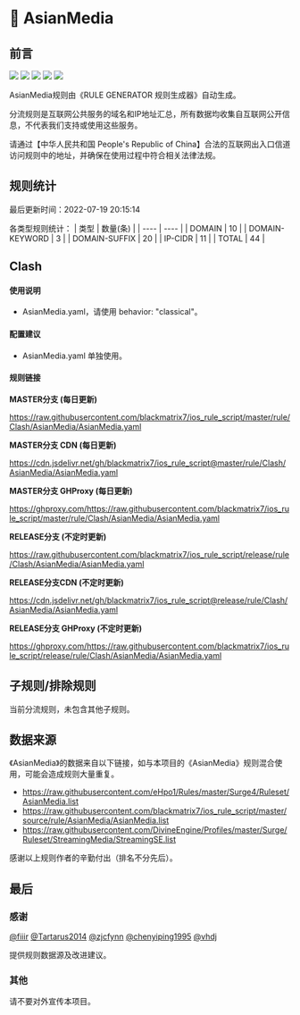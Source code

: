 # 🧸 AsianMedia

## 前言

![](https://shields.io/badge/-移除重复规则-ff69b4) ![](https://shields.io/badge/-DOMAIN与DOMAIN--SUFFIX合并-green) ![](https://shields.io/badge/-DOMAIN--SUFFIX间合并-critical) ![](https://shields.io/badge/-DOMAIN--SUFFIX与DOMAIN--KEYWORD合并-blue) ![](https://shields.io/badge/-IP--CIDR(6)合并-blueviolet) 

AsianMedia规则由《RULE GENERATOR 规则生成器》自动生成。

分流规则是互联网公共服务的域名和IP地址汇总，所有数据均收集自互联网公开信息，不代表我们支持或使用这些服务。

请通过【中华人民共和国 People's Republic of China】合法的互联网出入口信道访问规则中的地址，并确保在使用过程中符合相关法律法规。

## 规则统计

最后更新时间：2022-07-19 20:15:14

各类型规则统计：
| 类型 | 数量(条)  | 
| ---- | ----  |
| DOMAIN | 10  | 
| DOMAIN-KEYWORD | 3  | 
| DOMAIN-SUFFIX | 20  | 
| IP-CIDR | 11  | 
| TOTAL | 44  | 


## Clash 

#### 使用说明
- AsianMedia.yaml，请使用 behavior: "classical"。

#### 配置建议
- AsianMedia.yaml 单独使用。

#### 规则链接
**MASTER分支 (每日更新)**

https://raw.githubusercontent.com/blackmatrix7/ios_rule_script/master/rule/Clash/AsianMedia/AsianMedia.yaml

**MASTER分支 CDN (每日更新)**

https://cdn.jsdelivr.net/gh/blackmatrix7/ios_rule_script@master/rule/Clash/AsianMedia/AsianMedia.yaml

**MASTER分支 GHProxy (每日更新)**

https://ghproxy.com/https://raw.githubusercontent.com/blackmatrix7/ios_rule_script/master/rule/Clash/AsianMedia/AsianMedia.yaml

**RELEASE分支 (不定时更新)**

https://raw.githubusercontent.com/blackmatrix7/ios_rule_script/release/rule/Clash/AsianMedia/AsianMedia.yaml

**RELEASE分支CDN (不定时更新)**

https://cdn.jsdelivr.net/gh/blackmatrix7/ios_rule_script@release/rule/Clash/AsianMedia/AsianMedia.yaml

**RELEASE分支 GHProxy (不定时更新)**

https://ghproxy.com/https://raw.githubusercontent.com/blackmatrix7/ios_rule_script/release/rule/Clash/AsianMedia/AsianMedia.yaml

## 子规则/排除规则


当前分流规则，未包含其他子规则。

## 数据来源

《AsianMedia》的数据来自以下链接，如与本项目的《AsianMedia》规则混合使用，可能会造成规则大量重复。

- https://raw.githubusercontent.com/eHpo1/Rules/master/Surge4/Ruleset/AsianMedia.list
- https://raw.githubusercontent.com/blackmatrix7/ios_rule_script/master/source/rule/AsianMedia/AsianMedia.list
- https://raw.githubusercontent.com/DivineEngine/Profiles/master/Surge/Ruleset/StreamingMedia/StreamingSE.list


感谢以上规则作者的辛勤付出（排名不分先后）。

## 最后

### 感谢

[@fiiir](https://github.com/fiiir) [@Tartarus2014](https://github.com/Tartarus2014) [@zjcfynn](https://github.com/zjcfynn) [@chenyiping1995](https://github.com/chenyiping1995) [@vhdj](https://github.com/vhdj)

提供规则数据源及改进建议。

### 其他

请不要对外宣传本项目。